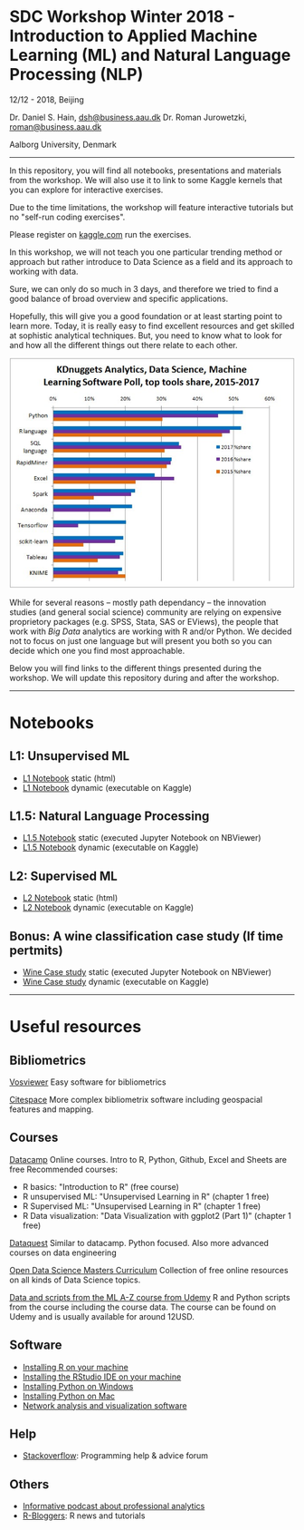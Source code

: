 # SDC Workshop Winter 2018 - Introduction to Applied Machine Learning (ML) and Natural Language Processing (NLP)

12/12 - 2018, Beijing 

Dr. Daniel S. Hain, dsh@business.aau.dk
Dr. Roman Jurowetzki, roman@business.aau.dk

Aalborg University, Denmark

---

In this repository, you will find all notebooks, presentations and materials from the workshop. We will also use it to link to some Kaggle kernels that you can explore for interactive exercises.

Due to the time limitations, the workshop will feature interactive tutorials but no "self-run coding exercises".

Please register on [kaggle.com](https://www.kaggle.com) run the exercises.

In this workshop, we will not teach you one particular trending method or approach but rather introduce to Data Science as a field and its approach to working with data.

Sure, we can only do so much in 3 days, and therefore we tried to find a good balance of broad overview and specific applications.

Hopefully, this will give you a good foundation or at least starting point to learn more. Today, it is really easy to find excellent resources and get skilled at sophistic analytical techniques. But, you need to know what to look for and how all the different things out there relate to each other. 

![kdn](media/kdnuggets.jpg)

While for several reasons – mostly path dependancy – the innovation studies (and general social science) community are relying on expensive proprietory packages (e.g. SPSS, Stata, SAS or EViews), the people that work with *Big Data* analytics are working with R and/or Python. We decided not to focus on just one language but will present you both so you can decide which one you find most approachable.

Below you will find links to the different things presented during the workshop. We will update this repository during and after the workshop.

---

# Notebooks

## L1: Unsupervised ML

* [L1 Notebook](https://raw.githack.com/daniel-hain/SDC_ML_intro_2018/master/notebooks/L1_unsupervised_ml.html) static (html)
* [L1 Notebook](https://www.kaggle.com/danielhain/sdc-workshop-2018-winter-l1-unsupervised-ml) dynamic (executable on Kaggle)

## L1.5: Natural Language Processing
* [L1.5 Notebook](http://nbviewer.jupyter.org/github/daniel-hain/SDC_ML_intro_2018/blob/master/notebooks/L1.5_intro_nlp.ipynb) static (executed Jupyter Notebook on NBViewer)
* [L1.5 Notebook](https://www.kaggle.com/romanj86/intro-natural-language-processing) dynamic (executable on Kaggle)


## L2: Supervised ML

* [L2 Notebook](https://raw.githack.com/daniel-hain/SDC_ML_intro_2018/master/notebooks/L2_supervised_ml.html) static (html)
* [L2 Notebook](https://www.kaggle.com/danielhain/sdc-workshop-2018-winter-l2-supervised-ml) dynamic (executable on Kaggle)

## Bonus: A wine classification case study (If time pertmits)
* [Wine Case study](http://nbviewer.jupyter.org/github/SDS-AAU/M1-2018/blob/master/A_quick_python_modelling_pipeline.ipynb) static (executed Jupyter Notebook on NBViewer)
* [Wine Case study](https://www.kaggle.com/romanj86/predicting-italian-wines) dynamic (executable on Kaggle)

---

# Useful resources

## Bibliometrics

[Vosviewer](http://www.vosviewer.com/)
Easy software for bibliometrics

[Citespace](http://cluster.cis.drexel.edu/~cchen/citespace/)
More complex bibliometrix software including geospacial features and mapping.

## Courses

[Datacamp](https://datacamp.com)
Online courses. Intro to R, Python, Github, Excel and Sheets are free
Recommended courses:
- R basics: "Introduction to R" (free course)
- R unsupervised ML: "Unsupervised Learning in R" (chapter 1 free)
- R Supervised ML: "Unsupervised Learning in R" (chapter 1 free)
- R Data visualization: "Data Visualization with ggplot2 (Part 1)" (chapter 1 free)

[Dataquest](https://www.dataquest.io/)
Similar to datacamp. Python focused. Also more advanced courses on data engineering

[Open Data Science Masters Curriculum](http://datasciencemasters.org/)
Collection of free online resources on all kinds of Data Science topics.

[Data and scripts from the ML A-Z course from Udemy](https://www.superdatascience.com/machine-learning/)
R and Python scripts from the course including the course data. The course can be found on Udemy and is usually available for around 12USD.


## Software

* [Installing R on your machine](https://www.datacamp.com/community/tutorials/installing-R-windows-mac-ubuntu/)
* [Installing the RStudio IDE on your machine](https://www.rstudio.com/products/rstudio/download/#download)
* [Installing Python on Windows](https://www.datacamp.com/community/tutorials/installing-anaconda-windows)
* [Installing Python on Mac](https://www.datacamp.com/community/tutorials/installing-anaconda-mac-os-x)
* [Network analysis and visualization software](https://gephi.org/)

## Help

* [Stackoverflow](https://stackoverflow.com): Programming help & advice forum

## Others

* [Informative podcast about professional analytics](https://www.datacamp.com/community/podcast)
* [R-Bloggers](https://www.r-bloggers.com/): R news and tutorials
